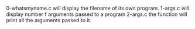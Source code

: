 0-whatsmyname.c will display the filename of its own program.
1-args.c will display number f arguments passed to a program
2-args.c the function will print all the arguments passed to it.

